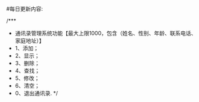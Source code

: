 #每日更新内容:

/***
 * 通讯录管理系统功能【最大上限1000，包含（姓名、性别、年龄、联系电话、家庭地址）】
 * 1、添加；
 * 2、显示；
 * 3、删除；
 * 4、查找；
 * 5、修改；
 * 6、清空；
 * 0、退出通讯录.
*/
